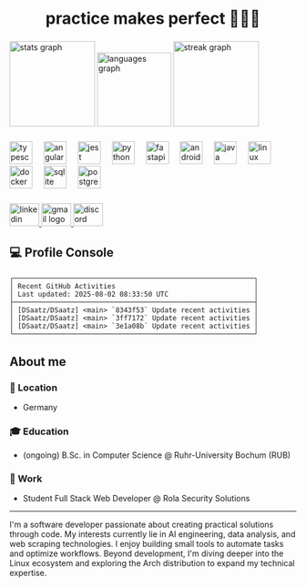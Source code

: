 <h1 align="center">practice makes perfect 🧑‍💻🧘</h1>

###

<div align="left">
  <img src="https://github-readme-stats.vercel.app/api?username=DSaatz&hide_title=false&hide_rank=false&show_icons=true&include_all_commits=true&count_private=true&disable_animations=false&theme=dracula&locale=en&hide_border=false&order=1" height="150" alt="stats graph" />
  <img src="https://github-readme-stats.vercel.app/api/top-langs?username=DSaatz&locale=en&hide_title=false&layout=compact&card_width=320&langs_count=5&theme=onedark&hide_border=false&order=2" height="130" alt="languages graph" />
  <img src="https://streak-stats.demolab.com?user=DSaatz&locale=en&mode=daily&theme=dracula&hide_border=false&border_radius=5&order=3" height="150" alt="streak graph" />
</div>

###

<div align="left">
  <img src="https://cdn.jsdelivr.net/gh/devicons/devicon/icons/typescript/typescript-original.svg" height="40" alt="typescript logo" />
  <img width="12" />
  <img src="https://cdn.jsdelivr.net/gh/devicons/devicon/icons/angularjs/angularjs-original.svg" height="40" alt="angularjs logo" />
  <img width="12" />
  <img src="https://cdn.jsdelivr.net/gh/devicons/devicon/icons/jest/jest-plain.svg" height="40" alt="jest logo" />
  <img width="12" />
  <img src="https://cdn.jsdelivr.net/gh/devicons/devicon/icons/python/python-original.svg" height="40" alt="python logo" />
  <img width="12" />
  <img src="https://cdn.jsdelivr.net/gh/devicons/devicon/icons/fastapi/fastapi-original.svg" height="40" alt="fastapi logo" />
  <img width="12" />
  <img src="https://cdn.jsdelivr.net/gh/devicons/devicon/icons/androidstudio/androidstudio-original.svg" height="40" alt="androidstudio logo" />
  <img width="12" />
  <img src="https://cdn.jsdelivr.net/gh/devicons/devicon/icons/java/java-original.svg" height="40" alt="java logo" />
  <img width="12" />
  <img src="https://cdn.jsdelivr.net/gh/devicons/devicon/icons/linux/linux-original.svg" height="40" alt="linux logo" />
  <img width="12" />
  <img src="https://cdn.jsdelivr.net/gh/devicons/devicon/icons/docker/docker-original.svg" height="40" alt="docker logo" />
  <img width="12" />
  <img src="https://cdn.jsdelivr.net/gh/devicons/devicon/icons/sqlite/sqlite-original.svg" height="40" alt="sqlite logo" />
  <img width="12" />
  <img src="https://cdn.jsdelivr.net/gh/devicons/devicon/icons/postgresql/postgresql-original.svg" height="40" alt="postgresql logo" />
</div>

###

<div align="left">
  <a href="https://www.linkedin.com/in/dominik-saatz/" target="_blank">
    <img src="https://raw.githubusercontent.com/maurodesouza/profile-readme-generator/master/src/assets/icons/social/linkedin/default.svg" width="52" height="40" alt="linkedin logo" />
  </a>
  <a href="mailto:saatzdominik@gmail.com" target="_blank">
    <img src="https://raw.githubusercontent.com/maurodesouza/profile-readme-generator/master/src/assets/icons/social/gmail/default.svg" width="52" height="40" alt="gmail logo" />
  </a>
  <a href="https://discord.com/users/272034874490224640" target="_blank">
    <img src="https://raw.githubusercontent.com/maurodesouza/profile-readme-generator/master/src/assets/icons/social/discord/default.svg" width="52" height="40" alt="discord logo" />
  </a>
</div>

###

## 💻 Profile Console 
<!--RECENT_ACTIVITY_START-->
```text
┌───────────────────────────────────────────────────────────┐
│ Recent GitHub Activities                                  │
│ Last updated: 2025-08-02 08:33:50 UTC                     │
├───────────────────────────────────────────────────────────┤
│ [DSaatz/DSaatz] <main> `8343f53` Update recent activities │
│ [DSaatz/DSaatz] <main> `3ff7172` Update recent activities │
│ [DSaatz/DSaatz] <main> `3e1a08b` Update recent activities │
└───────────────────────────────────────────────────────────┘
```
<!--RECENT_ACTIVITY_END-->

## About me

### 📍 Location
- Germany

### 🎓 Education
- (ongoing) B.Sc. in Computer Science @ Ruhr-University Bochum (RUB)

### 💼 Work
- Student Full Stack Web Developer @ Rola Security Solutions

---

I'm a software developer passionate about creating practical solutions through code. My interests currently lie in AI engineering, data analysis, and web scraping technologies. I enjoy building small tools to automate tasks and optimize workflows. Beyond development, I'm diving deeper into the Linux ecosystem and exploring the Arch distribution to expand my technical expertise.

